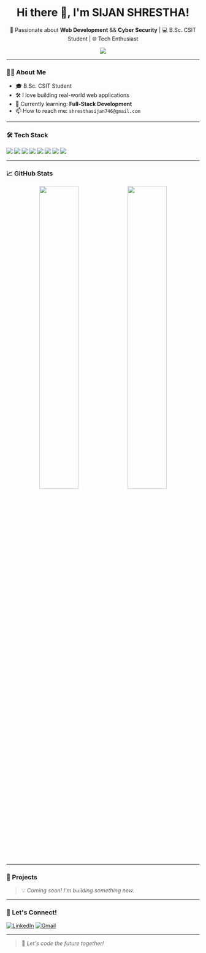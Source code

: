 <!-- Profile README starts here -->

<h1 align="center">Hi there 👋, I'm SIJAN SHRESTHA!</h1>

<p align="center">
  🚀 Passionate about <strong>Web Development</strong> && <strong>Cyber Security</strong> | 💻 B.Sc. CSIT Student | 🌐 Tech Enthusiast
</p>

<p align="center">
  <img src="https://readme-typing-svg.demolab.com/?lines=Hello+World!+🌍;I+am+a+Frontend+Developer!;React+%7C+JavaScript+%7C+TailwindCSS;&center=true&width=440&height=45&color=22A39F&vCenter=true&size=22" />
</p>

---

### 🧑‍💻 About Me

- 🎓 B.Sc. CSIT Student
- 🛠️ I love building real-world web applications
- 🌱 Currently learning: **Full-Stack Development**
- 📫 How to reach me: `shresthasijan746@gmail.com`

---

### 🛠️ Tech Stack

<p align="left">
  <img src="https://img.shields.io/badge/HTML5-e34c26?style=for-the-badge&logo=html5&logoColor=white"/>
  <img src="https://img.shields.io/badge/CSS3-264de4?style=for-the-badge&logo=css3&logoColor=white"/>
  <img src="https://img.shields.io/badge/JavaScript-f7df1e?style=for-the-badge&logo=javascript&logoColor=black"/>
  <img src="https://img.shields.io/badge/React-20232a?style=for-the-badge&logo=react&logoColor=61dafb"/>
  <img src="https://img.shields.io/badge/TailwindCSS-38b2ac?style=for-the-badge&logo=tailwind-css&logoColor=white"/>
  <img src="https://img.shields.io/badge/Git-F05032?style=for-the-badge&logo=git&logoColor=white"/>
  <img src="https://img.shields.io/badge/C-00599C?style=for-the-badge&logo=c&logoColor=white"/>
  <img src="https://img.shields.io/badge/C++-004482?style=for-the-badge&logo=c%2B%2B&logoColor=white"/>
</p>

---

### 📈 GitHub Stats

<p align="center">
  <img src="https://github-readme-stats.vercel.app/api?username=sijanbroo&show_icons=true&theme=radical" width="45%" />
  <img src="https://github-readme-streak-stats.herokuapp.com?user=sijanbroo&theme=radical" width="45%" />
</p>

---

### 📂 Projects

> 💡 *Coming soon! I'm building something new.*

---

### 🔗 Let's Connect!

<p align="left">
  <a href="https://www.linkedin.com/in/sijanbro/"><img alt="LinkedIn" src="https://img.shields.io/badge/LinkedIn-blue?style=for-the-badge&logo=linkedin&logoColor=white" /></a>
  <a href="mailto:shresthasijan746@gmail.com"><img alt="Gmail" src="https://img.shields.io/badge/Gmail-D14836?style=for-the-badge&logo=gmail&logoColor=white" /></a>
</p>

---

> 🚀 *Let's code the future together!*
